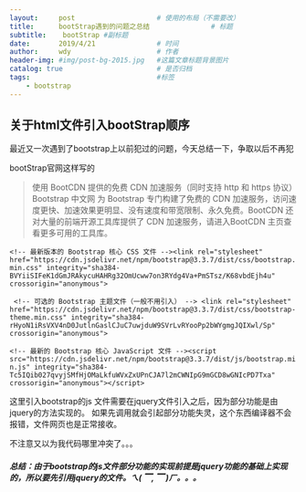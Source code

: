 ```yaml
---
layout:     post   				    # 使用的布局（不需要改）
title:      bootStrap遇到的问题之总结 				# 标题
subtitle:    bootStrap #副标题
date:       2019/4/21 				# 时间
author:     wdy						# 作者
header-img: #img/post-bg-2015.jpg 	#这篇文章标题背景图片
catalog: true 						# 是否归档
tags:								#标签
    - bootstrap
---
```

## 关于html文件引入bootStrap顺序

最近又一次遇到了bootstrap上以前犯过的问题，今天总结一下，争取以后不再犯

bootStrap官网这样写的
>使用 BootCDN 提供的免费 CDN 加速服务（同时支持 http 和 https 协议）
  Bootstrap 中文网 为 Bootstrap 专门构建了免费的 CDN 加速服务，访问速度更快、加速效果更明显、没有速度和带宽限制、永久免费。BootCDN 还对大量的前端开源工具库提供了 CDN 加速服务，请进入BootCDN 主页查看更多可用的工具库。
  
 ``<!-- 最新版本的 Bootstrap 核心 CSS 文件 --><link rel="stylesheet" href="https://cdn.jsdelivr.net/npm/bootstrap@3.3.7/dist/css/bootstrap.min.css" integrity="sha384-BVYiiSIFeK1dGmJRAkycuHAHRg32OmUcww7on3RYdg4Va+PmSTsz/K68vbdEjh4u" crossorigin="anonymous">``

 `` <!-- 可选的 Bootstrap 主题文件（一般不用引入） --> <link rel="stylesheet" href="https://cdn.jsdelivr.net/npm/bootstrap@3.3.7/dist/css/bootstrap-theme.min.css" integrity="sha384-rHyoN1iRsVXV4nD0JutlnGaslCJuC7uwjduW9SVrLvRYooPp2bWYgmgJQIXwl/Sp" crossorigin="anonymous">``
 
``<!-- 最新的 Bootstrap 核心 JavaScript 文件 --><script src="https://cdn.jsdelivr.net/npm/bootstrap@3.3.7/dist/js/bootstrap.min.js" integrity="sha384-Tc5IQib027qvyjSMfHjOMaLkfuWVxZxUPnCJA7l2mCWNIpG9mGCD8wGNIcPD7Txa" crossorigin="anonymous"></script>``



这里引入bootstrap的js 文件需要在jquery文件引入之后，因为部分功能是由jquery的方法实现的。
如果先调用就会引起部分功能失灵，这个东西编译器不会报错，文件网页也是正常接收。

不注意又以为我代码哪里冲突了。。。

##### 总结：由于bootstrap的js文件部分功能的实现前提是jquery功能的基础上实现的，所以要先引用jquery的文件。ㄟ( ▔, ▔ )ㄏ。。。